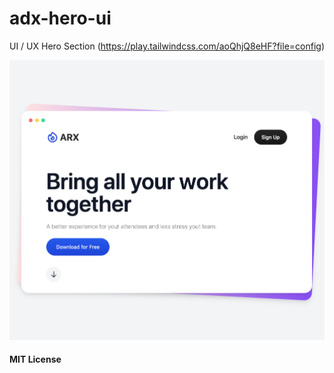 # adx-hero-ui
UI / UX Hero Section (https://play.tailwindcss.com/aoQhjQ8eHF?file=config)

![](./capture.png)

#### MIT License
